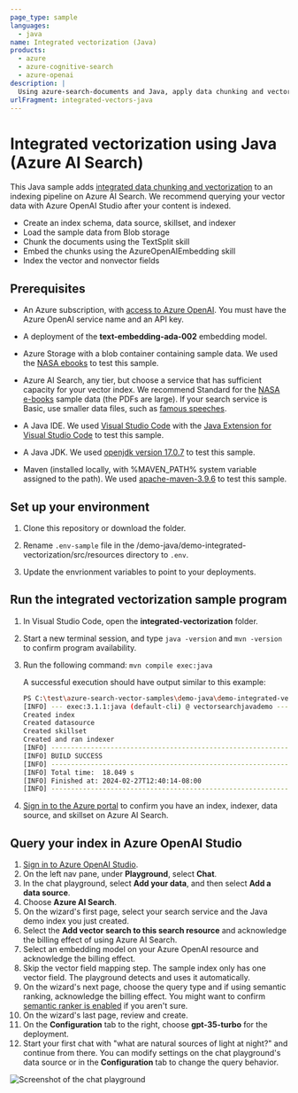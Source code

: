 ```yaml
---
page_type: sample
languages:
  - java
name: Integrated vectorization (Java)
products:
  - azure
  - azure-cognitive-search
  - azure-openai
description: |
  Using azure-search-documents and Java, apply data chunking and vectorization in an indexer pipeline..
urlFragment: integrated-vectors-java
---
```


# Integrated vectorization using Java (Azure AI Search)  

This Java sample adds [integrated data chunking and vectorization](https://learn.microsoft.com/azure/search/vector-search-integrated-vectorization) to an indexing pipeline on Azure AI Search. We recommend querying your vector data with Azure OpenAI Studio after your content is indexed.

+ Create an index schema, data source, skillset, and indexer
+ Load the sample data from Blob storage
+ Chunk the documents using the TextSplit skill
+ Embed the chunks using the AzureOpenAIEmbedding skill
+ Index the vector and nonvector fields

## Prerequisites

+ An Azure subscription, with [access to Azure OpenAI](https://aka.ms/oai/access). You must have the Azure OpenAI service name and an API key.

+ A deployment of the **text-embedding-ada-002** embedding model.

+ Azure Storage with a blob container containing sample data. We used the [NASA ebooks](https://github.com/Azure-Samples/azure-search-sample-data/tree/main/nasa-e-book) to test this sample.

+ Azure AI Search, any tier, but choose a service that has sufficient capacity for your vector index. We recommend Standard for the [NASA e-books](https://github.com/Azure-Samples/azure-search-sample-data/tree/main/nasa-e-book) sample data (the PDFs are large). If your search service is Basic, use smaller data files, such as [famous speeches](https://github.com/Azure-Samples/azure-search-sample-data/tree/main/famous-speeches-pdf).

+ A Java IDE. We used [Visual Studio Code](https://code.visualstudio.com/download) with the [Java Extension for Visual Studio Code](https://marketplace.visualstudio.com/items?itemName=vscjava.vscode-java-pack) to test this sample.

+ A Java JDK. We used [openjdk version 17.0.7](https://learn.microsoft.com/java/openjdk/download) to test this sample.

+ Maven (installed locally, with %MAVEN_PATH% system variable assigned to the path). We used [apache-maven-3.9.6](https://maven.apache.org/download.cgi) to test this sample.

## Set up your environment

1. Clone this repository or download the folder.

1. Rename `.env-sample` file in the /demo-java/demo-integrated-vectorization/src/resources directory to `.env`.

1. Update the envrionment variables to point to your deployments.

## Run the integrated vectorization sample program

1. In Visual Studio Code, open the **integrated-vectorization** folder.

1. Start a new terminal session, and type `java -version` and `mvn -version` to confirm program availability.

1. Run the following command: `mvn compile exec:java`

   A successful execution should have output similar to this example:
    
    ```bash
    PS C:\test\azure-search-vector-samples\demo-java\demo-integrated-vectorization> mvn compile exec:java 
    [INFO] --- exec:3.1.1:java (default-cli) @ vectorsearchjavademo ---
    Created index
    Created datasource
    Created skillset
    Created and ran indexer
    [INFO] ------------------------------------------------------------------------
    [INFO] BUILD SUCCESS
    [INFO] ------------------------------------------------------------------------
    [INFO] Total time:  18.049 s
    [INFO] Finished at: 2024-02-27T12:40:14-08:00
    [INFO] ------------------------------------------------------------------------
    ```

1. [Sign in to the Azure portal](https://portal.azure.com) to confirm you have an index, indexer, data source, and skillset on Azure AI Search.

## Query your index in Azure OpenAI Studio

1. [Sign in to Azure OpenAI Studio](https://oai.azure.com/portal/).
1. On the left nav pane, under **Playground**, select **Chat**.
1. In the chat playground, select **Add your data**, and then select **Add a data source**.
1. Choose **Azure AI Search**.
1. On the wizard's first page, select your search service and the Java demo index you just created.
1. Select the **Add vector search to this search resource** and acknowledge the billing effect of using Azure AI Search.
1. Select an embedding model on your Azure OpenAI resource and acknowledge the billing effect.
1. Skip the vector field mapping step. The sample index only has one vector field. The playground detects and uses it automatically.
1. On the wizard's next page, choose the query type and if using semantic ranking, acknowledge the billing effect. You might want to confirm [semantic ranker is enabled](https://learn.microsoft.com/azure/search/semantic-how-to-enable-disable) if you aren't sure.
1. On the wizard's last page, review and create.
1. On the **Configuration** tab to the right, choose **gpt-35-turbo** for the deployment.
1. Start your first chat with "what are natural sources of light at night?" and continue from there. You can modify settings on the chat playground's data source or in the **Configuration** tab to change the query behavior.

![Screenshot of the chat playground](https://github.com/Azure/azure-search-vector-samples/blob/main/demo-java/media/playground-chat.png?raw=true)

